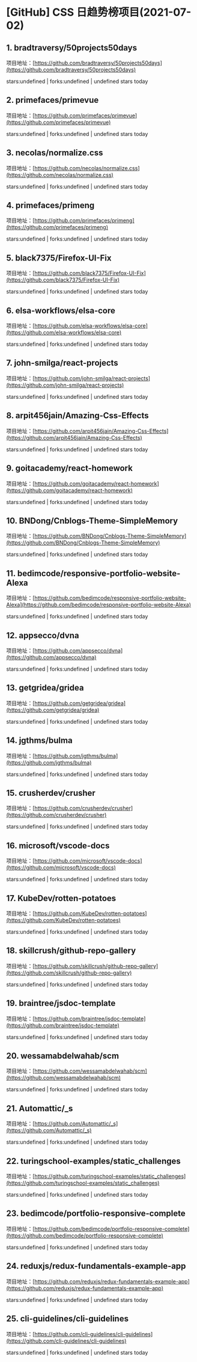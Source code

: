 # [GitHub] CSS 日趋势榜项目(2021-07-02)

## 1. bradtraversy/50projects50days 

项目地址：[https://github.com/bradtraversy/50projects50days](https://github.com/bradtraversy/50projects50days)

stars:undefined | forks:undefined | undefined stars today 



## 2. primefaces/primevue 

项目地址：[https://github.com/primefaces/primevue](https://github.com/primefaces/primevue)

stars:undefined | forks:undefined | undefined stars today 



## 3. necolas/normalize.css 

项目地址：[https://github.com/necolas/normalize.css](https://github.com/necolas/normalize.css)

stars:undefined | forks:undefined | undefined stars today 



## 4. primefaces/primeng 

项目地址：[https://github.com/primefaces/primeng](https://github.com/primefaces/primeng)

stars:undefined | forks:undefined | undefined stars today 



## 5. black7375/Firefox-UI-Fix 

项目地址：[https://github.com/black7375/Firefox-UI-Fix](https://github.com/black7375/Firefox-UI-Fix)

stars:undefined | forks:undefined | undefined stars today 



## 6. elsa-workflows/elsa-core 

项目地址：[https://github.com/elsa-workflows/elsa-core](https://github.com/elsa-workflows/elsa-core)

stars:undefined | forks:undefined | undefined stars today 



## 7. john-smilga/react-projects 

项目地址：[https://github.com/john-smilga/react-projects](https://github.com/john-smilga/react-projects)

stars:undefined | forks:undefined | undefined stars today 



## 8. arpit456jain/Amazing-Css-Effects 

项目地址：[https://github.com/arpit456jain/Amazing-Css-Effects](https://github.com/arpit456jain/Amazing-Css-Effects)

stars:undefined | forks:undefined | undefined stars today 



## 9. goitacademy/react-homework 

项目地址：[https://github.com/goitacademy/react-homework](https://github.com/goitacademy/react-homework)

stars:undefined | forks:undefined | undefined stars today 



## 10. BNDong/Cnblogs-Theme-SimpleMemory 

项目地址：[https://github.com/BNDong/Cnblogs-Theme-SimpleMemory](https://github.com/BNDong/Cnblogs-Theme-SimpleMemory)

stars:undefined | forks:undefined | undefined stars today 



## 11. bedimcode/responsive-portfolio-website-Alexa 

项目地址：[https://github.com/bedimcode/responsive-portfolio-website-Alexa](https://github.com/bedimcode/responsive-portfolio-website-Alexa)

stars:undefined | forks:undefined | undefined stars today 



## 12. appsecco/dvna 

项目地址：[https://github.com/appsecco/dvna](https://github.com/appsecco/dvna)

stars:undefined | forks:undefined | undefined stars today 



## 13. getgridea/gridea 

项目地址：[https://github.com/getgridea/gridea](https://github.com/getgridea/gridea)

stars:undefined | forks:undefined | undefined stars today 



## 14. jgthms/bulma 

项目地址：[https://github.com/jgthms/bulma](https://github.com/jgthms/bulma)

stars:undefined | forks:undefined | undefined stars today 



## 15. crusherdev/crusher 

项目地址：[https://github.com/crusherdev/crusher](https://github.com/crusherdev/crusher)

stars:undefined | forks:undefined | undefined stars today 



## 16. microsoft/vscode-docs 

项目地址：[https://github.com/microsoft/vscode-docs](https://github.com/microsoft/vscode-docs)

stars:undefined | forks:undefined | undefined stars today 



## 17. KubeDev/rotten-potatoes 

项目地址：[https://github.com/KubeDev/rotten-potatoes](https://github.com/KubeDev/rotten-potatoes)

stars:undefined | forks:undefined | undefined stars today 



## 18. skillcrush/github-repo-gallery 

项目地址：[https://github.com/skillcrush/github-repo-gallery](https://github.com/skillcrush/github-repo-gallery)

stars:undefined | forks:undefined | undefined stars today 



## 19. braintree/jsdoc-template 

项目地址：[https://github.com/braintree/jsdoc-template](https://github.com/braintree/jsdoc-template)

stars:undefined | forks:undefined | undefined stars today 



## 20. wessamabdelwahab/scm 

项目地址：[https://github.com/wessamabdelwahab/scm](https://github.com/wessamabdelwahab/scm)

stars:undefined | forks:undefined | undefined stars today 



## 21. Automattic/_s 

项目地址：[https://github.com/Automattic/_s](https://github.com/Automattic/_s)

stars:undefined | forks:undefined | undefined stars today 



## 22. turingschool-examples/static_challenges 

项目地址：[https://github.com/turingschool-examples/static_challenges](https://github.com/turingschool-examples/static_challenges)

stars:undefined | forks:undefined | undefined stars today 



## 23. bedimcode/portfolio-responsive-complete 

项目地址：[https://github.com/bedimcode/portfolio-responsive-complete](https://github.com/bedimcode/portfolio-responsive-complete)

stars:undefined | forks:undefined | undefined stars today 



## 24. reduxjs/redux-fundamentals-example-app 

项目地址：[https://github.com/reduxjs/redux-fundamentals-example-app](https://github.com/reduxjs/redux-fundamentals-example-app)

stars:undefined | forks:undefined | undefined stars today 



## 25. cli-guidelines/cli-guidelines 

项目地址：[https://github.com/cli-guidelines/cli-guidelines](https://github.com/cli-guidelines/cli-guidelines)

stars:undefined | forks:undefined | undefined stars today 



